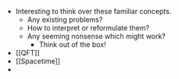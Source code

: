 - Interesting to think over these familiar concepts.
	- Any existing problems?
	- How to interpret or reformulate them?
	- Any seeming nonsense which might work?
		- Think out of the box!
- [[QFT]]
- [[Spacetime]]
-